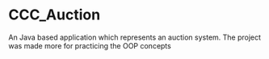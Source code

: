 # CCC_Auction
An Java based application which represents an auction system. 
The project was made more for practicing the OOP concepts 
